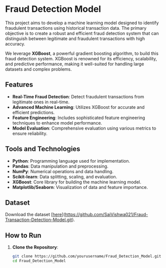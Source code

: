 # Fraud Detection Model

This project aims to develop a machine learning model designed to identify fraudulent transactions using historical transaction data. The primary objective is to create a robust and efficient fraud detection system that can distinguish between legitimate and fraudulent transactions with high accuracy.

We leverage **XGBoost**, a powerful gradient boosting algorithm, to build this fraud detection system. XGBoost is renowned for its efficiency, scalability, and predictive performance, making it well-suited for handling large datasets and complex problems.

## Features

- **Real-Time Fraud Detection**: Detect fraudulent transactions from legitimate ones in real-time.
- **Advanced Machine Learning**: Utilizes XGBoost for accurate and efficient predictions.
- **Feature Engineering**: Includes sophisticated feature engineering techniques to enhance model performance.
- **Model Evaluation**: Comprehensive evaluation using various metrics to ensure reliability.

## Tools and Technologies

- **Python**: Programming language used for implementation.
- **Pandas**: Data manipulation and preprocessing.
- **NumPy**: Numerical operations and data handling.
- **Scikit-learn**: Data splitting, scaling, and evaluation.
- **XGBoost**: Core library for building the machine learning model.
- **Matplotlib/Seaborn**: Visualization of data and feature importance.

## Dataset

Download the dataset [[here](https://drive.google.com/file/d/1ngQnASZaWi5VGB5MlYe-0kRxwDfFWEk7/view?usp=sharing)](https://github.com/SaiVishwa021/Fraud-Transaction-Detection-Model.git).

## How to Run

1. **Clone the Repository**:
   
   ```bash
   git clone https://github.com/yourusername/Fraud_Detection_Model.git
   cd Fraud_Detection_Model
   ```
